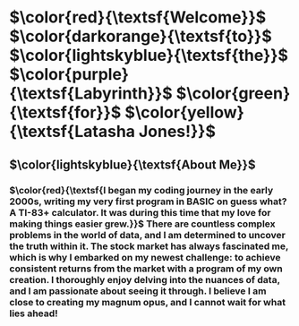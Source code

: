 # $\color{red}{\textsf{Welcome}}$ $\color{darkorange}{\textsf{to}}$ $\color{lightskyblue}{\textsf{the}}$ $\color{purple}{\textsf{Labyrinth}}$ $\color{green}{\textsf{for}}$ $\color{yellow}{\textsf{Latasha Jones!}}$

## $\color{lightskyblue}{\textsf{About Me}}$

### $\color{red}{\textsf{I began my coding journey in the early 2000s, writing my very first program in BASIC on guess what? A TI-83+ calculator. It was during this time that my love for making things easier grew.}}$ There are countless complex problems in the world of data, and I am determined to uncover the truth within it. The stock market has always fascinated me, which is why I embarked on my newest challenge: to achieve consistent returns from the market with a program of my own creation. I thoroughly enjoy delving into the nuances of data, and I am passionate about seeing it through. I believe I am close to creating my magnum opus, and I cannot wait for what lies ahead!

